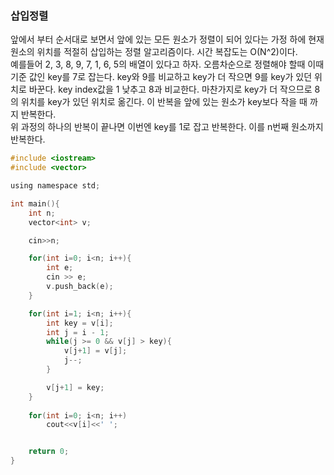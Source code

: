 ### 삽입정렬
앞에서 부터 순서대로 보면서 앞에 있는 모든 원소가 정렬이 되어 있다는 가정 하에 현재 원소의 위치를 적절히 삽입하는 정렬 알고리즘이다. 시간 복잡도는 O(N^2)이다. <br>
예를들어 2, 3, 8, 9, 7, 1, 6, 5의 배열이 있다고 하자. 오름차순으로 정렬해야 할때 이때 기준 값인 key를 7로 잡는다. key와 9를 비교하고 key가 더 작으면 9를 key가 있던 위치로 바꾼다. 
key index값을 1 낮추고 8과 비교한다. 마찬가지로 key가 더 작으므로 8의 위치를 key가 있던 위치로 옮긴다. 이 반복을 앞에 있는 원소가 key보다 작을 때 까지 반복한다. <br>
위 과정의 하나의 반복이 끝나면 이번엔 key를 1로 잡고 반복한다. 이를 n번째 원소까지 반복한다.
```c
#include <iostream>
#include <vector>

using namespace std;

int main(){
    int n;
    vector<int> v;

    cin>>n;

    for(int i=0; i<n; i++){
        int e;
        cin >> e;
        v.push_back(e);
    }

    for(int i=1; i<n; i++){
        int key = v[i];
        int j = i - 1;
        while(j >= 0 && v[j] > key){
            v[j+1] = v[j];
            j--;
        }

        v[j+1] = key;
    }
    
    for(int i=0; i<n; i++)
        cout<<v[i]<<' ';


    return 0;
}
```


